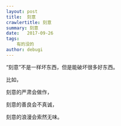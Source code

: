 ```yaml
---
layout: post
title:  刻意
crawlertitle: 刻意
summary: 刻意
date:   2017-09-26
tags:  
    有的没的
author: debugi
---
```


“刻意”不是一样坏东西，但是能破坏很多好东西。  

比如，  

刻意的严肃会做作，  

刻意的善良会不真诚，

刻意的浪漫会索然无味。
